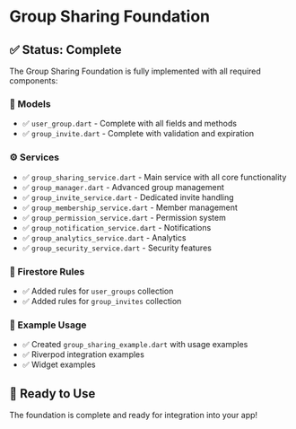 # Group Sharing Foundation

## ✅ Status: Complete

The Group Sharing Foundation is fully implemented with all required components:

### 📁 Models
- ✅ `user_group.dart` - Complete with all fields and methods
- ✅ `group_invite.dart` - Complete with validation and expiration

### ⚙️ Services  
- ✅ `group_sharing_service.dart` - Main service with all core functionality
- ✅ `group_manager.dart` - Advanced group management
- ✅ `group_invite_service.dart` - Dedicated invite handling
- ✅ `group_membership_service.dart` - Member management
- ✅ `group_permission_service.dart` - Permission system
- ✅ `group_notification_service.dart` - Notifications
- ✅ `group_analytics_service.dart` - Analytics
- ✅ `group_security_service.dart` - Security features

### 🔐 Firestore Rules
- ✅ Added rules for `user_groups` collection
- ✅ Added rules for `group_invites` collection

### 📝 Example Usage
- ✅ Created `group_sharing_example.dart` with usage examples
- ✅ Riverpod integration examples
- ✅ Widget examples

## 🚀 Ready to Use

The foundation is complete and ready for integration into your app!


